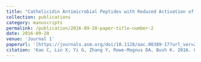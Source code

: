 ```yaml
---
title: "Cathelicidin Antimicrobial Peptides with Reduced Activation of Toll-Like Receptor Signaling Have Potent Bactericidal Activity against Colistin-Resistant Bacteria"
collection: publications
category: manuscripts
permalink: /publication/2016-09-20-paper-title-number-2
date: 2016-09-20
venue: 'Journal 1'
paperurl: '[https://journals.asm.org/doi/10.1128/aac.00389-17?url_ver=Z39.88-2003&rfr_id=ori%3Arid%3Acrossref.org&rfr_dat=cr_pub++0pubmed](https://journals.asm.org/doi/full/10.1128/mbio.01418-16?rfr_dat=cr_pub++0pubmed&url_ver=Z39.88-2003&rfr_id=ori%3Arid%3Acrossref.org)'
citation: 'Kao C, Lin X, Yi G, Zhang Y, Rowe-Magnus DA, Bush K. 2016. Cathelicidin Antimicrobial Peptides with Reduced Activation of Toll-Like Receptor Signaling Have Potent Bactericidal Activity against Colistin-Resistant Bacteria. mBio 7:10.1128/mbio.01418-16. https://doi.org/10.1128/mbio.01418-16'
---
```

